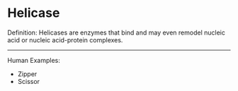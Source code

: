 # Helicase

 Definition:
 Helicases are enzymes that bind and may even remodel nucleic acid or nucleic acid-protein complexes. 

***

Human Examples:
- Zipper
- Scissor
